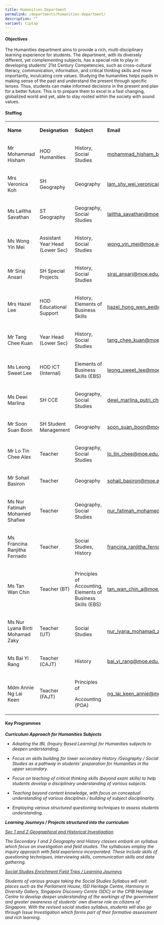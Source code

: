 ```yaml
---
title: Humanities Department
permalink: /departments/humanities-department/
description: ""
variant: tiptap
---
```

<h4>Objectives</h4>
<p>The Humanities department aims to provide a rich, multi-disciplinary learning
experience for students. The department, with its diversely different,
yet complementing subjects, has a special role to play in developing students’
21st Century Competencies, such as cross-cultural literacy, communication,
information, and critical thinking skills and more importantly, inculcating
core values. Studying the humanities helps pupils in making sense of the
past and understand the present through specific lenses. Thus, students
can make informed decisions in the present and plan for a better future.
This is to prepare them to excel in a fast changing, globalized world and
yet, able to stay rooted within the society with sound values.</p>
<h4>Staffing</h4>
<table style="minWidth: 100px">
<colgroup>
<col>
<col>
<col>
<col>
</colgroup>
<tbody>
<tr>
<td rowspan="1" colspan="1">
<p><strong>Name</strong>
</p>
</td>
<td rowspan="1" colspan="1">
<p><strong>Designation</strong>
</p>
</td>
<td rowspan="1" colspan="1">
<p><strong>Subject</strong>
</p>
</td>
<td rowspan="1" colspan="1">
<p><strong>Email</strong>
</p>
</td>
</tr>
<tr>
<td rowspan="1" colspan="1">
<p>Mr Mohammad Hisham</p>
</td>
<td rowspan="1" colspan="1">
<p>HOD Humanities</p>
</td>
<td rowspan="1" colspan="1">
<p>History, Social Studies</p>
</td>
<td rowspan="1" colspan="1">
<p><a href="mailto:mohammad_hisham_b_amat@moe.edu.sg" rel="noopener noreferrer nofollow" target="_blank">mohammad_hisham_b_amat@moe.edu.sg</a>
</p>
</td>
</tr>
<tr>
<td rowspan="1" colspan="1">
<p>Mrs Veronica Koh</p>
</td>
<td rowspan="1" colspan="1">
<p>SH Geography</p>
</td>
<td rowspan="1" colspan="1">
<p>Geography</p>
</td>
<td rowspan="1" colspan="1">
<p><a href="mailto:lam_shy_wei_veronica@moe.edu.sg" rel="noopener noreferrer nofollow" target="_blank">lam_shy_wei_veronica@moe.edu.sg</a>
</p>
</td>
</tr>
<tr>
<td rowspan="1" colspan="1">
<p>Ms Lailtha Savathan</p>
</td>
<td rowspan="1" colspan="1">
<p>ST Geography</p>
</td>
<td rowspan="1" colspan="1">
<p>Geography, Social Studies</p>
</td>
<td rowspan="1" colspan="1">
<p><a href="mailto:lailtha_savathan@moe.edu.sg" rel="noopener noreferrer nofollow" target="_blank">lailtha_savathan@moe.edu.sg</a>
</p>
</td>
</tr>
<tr>
<td rowspan="1" colspan="1">
<p>Ms Wong Yin Mei</p>
</td>
<td rowspan="1" colspan="1">
<p>Assistant Year Head (Lower Sec)</p>
</td>
<td rowspan="1" colspan="1">
<p>History, Social Studies</p>
</td>
<td rowspan="1" colspan="1">
<p><a href="mailto:wong_yin_mei@moe.edu.sg" rel="noopener noreferrer nofollow" target="_blank">wong_yin_mei@moe.edu.sg</a>
</p>
</td>
</tr>
<tr>
<td rowspan="1" colspan="1">
<p>Mr Siraj Ansari</p>
</td>
<td rowspan="1" colspan="1">
<p>SH Special Projects</p>
</td>
<td rowspan="1" colspan="1">
<p>History, Social Studies</p>
</td>
<td rowspan="1" colspan="1">
<p><a href="mailto:siraj_ansari@moe.edu.sg" rel="noopener noreferrer nofollow" target="_blank">siraj_ansari@moe.edu.sg</a>
</p>
</td>
</tr>
<tr>
<td rowspan="1" colspan="1">
<p>Mrs Hazel Lee</p>
</td>
<td rowspan="1" colspan="1">
<p>HOD Educational Support&nbsp;</p>
</td>
<td rowspan="1" colspan="1">
<p>History, Elements of Business Skills</p>
</td>
<td rowspan="1" colspan="1">
<p><a href="mailto:hazel_hong_wen_ee@moe.edu.sg" rel="noopener noreferrer nofollow" target="_blank">hazel_hong_wen_ee@moe.edu.sg</a>
</p>
</td>
</tr>
<tr>
<td rowspan="1" colspan="1">
<p>Mr Tang Chee Kuan</p>
</td>
<td rowspan="1" colspan="1">
<p>Year Head (Lower Sec)</p>
</td>
<td rowspan="1" colspan="1">
<p>History, Social Studies</p>
</td>
<td rowspan="1" colspan="1">
<p><a href="mailto:tang_chee_kuan@moe.edu.sg" rel="noopener noreferrer nofollow" target="_blank">tang_chee_kuan@moe.edu.sg</a>
</p>
</td>
</tr>
<tr>
<td rowspan="1" colspan="1">
<p>Ms Leong Sweet Lee</p>
</td>
<td rowspan="1" colspan="1">
<p>HOD ICT (Internal)</p>
</td>
<td rowspan="1" colspan="1">
<p>Elements of Business Skills (EBS)</p>
</td>
<td rowspan="1" colspan="1">
<p><a href="mailto:leong_sweet_lee@moe.edu.sg" rel="noopener noreferrer nofollow" target="_blank">leong_sweet_lee@moe.edu.sg</a>
</p>
</td>
</tr>
<tr>
<td rowspan="1" colspan="1">
<p>Ms Dewi Marlina</p>
</td>
<td rowspan="1" colspan="1">
<p>SH CCE</p>
</td>
<td rowspan="1" colspan="1">
<p>Geography, Social Studies</p>
</td>
<td rowspan="1" colspan="1">
<p><a href="mailto:dewi_marlina_putri_chumali@moe.edu.sg" rel="noopener noreferrer nofollow" target="_blank">dewi_marlina_putri_chumali@moe.edu.sg</a>
</p>
</td>
</tr>
<tr>
<td rowspan="1" colspan="1">
<p>Mr Soon Suan Boon</p>
</td>
<td rowspan="1" colspan="1">
<p>SH Student Management</p>
</td>
<td rowspan="1" colspan="1">
<p>Geography</p>
</td>
<td rowspan="1" colspan="1">
<p><a href="mailto:soon_suan_boon@moe.edu.sg" rel="noopener noreferrer nofollow" target="_blank">soon_suan_boon@moe.edu.sg</a>
</p>
</td>
</tr>
<tr>
<td rowspan="1" colspan="1">
<p>Mr Lo Tin Chee Alex</p>
</td>
<td rowspan="1" colspan="1">
<p>Teacher</p>
</td>
<td rowspan="1" colspan="1">
<p>Geography, Social Studies</p>
</td>
<td rowspan="1" colspan="1">
<p><a href="mailto:lo_tin_chee@moe.edu.sg" rel="noopener noreferrer nofollow" target="_blank">lo_tin_chee@moe.edu.sg</a>
</p>
</td>
</tr>
<tr>
<td rowspan="1" colspan="1">
<p>Mr Sohail Basiron</p>
</td>
<td rowspan="1" colspan="1">
<p>Teacher</p>
</td>
<td rowspan="1" colspan="1">
<p>Geography</p>
</td>
<td rowspan="1" colspan="1">
<p><a href="mailto:sohail_basiron@moe.edu.sg" rel="noopener noreferrer nofollow" target="_blank">sohail_basiron@moe.edu.sg</a>
</p>
</td>
</tr>
<tr>
<td rowspan="1" colspan="1">
<p>Ms Nur Fatimah Mohamed Shafiee</p>
</td>
<td rowspan="1" colspan="1">
<p>Teacher</p>
</td>
<td rowspan="1" colspan="1">
<p>Geography, Social Studies</p>
</td>
<td rowspan="1" colspan="1">
<p><a href="mailto:nur_fatimah_mohamed_shafiee@moe.edu.sg" rel="noopener noreferrer nofollow" target="_blank">nur_fatimah_mohamed_shafiee@moe.edu.sg</a>
</p>
</td>
</tr>
<tr>
<td rowspan="1" colspan="1">
<p>Ms Francina Ranjitha Fernado</p>
</td>
<td rowspan="1" colspan="1">
<p>Teacher</p>
</td>
<td rowspan="1" colspan="1">
<p>Social Studies, History</p>
</td>
<td rowspan="1" colspan="1">
<p><a href="https://www.dunearnsec.moe.edu.sg/departments/humanities-department/francina_ranjitha_fernando@moe.edu.sg" rel="noopener noreferrer nofollow" target="_blank">francina_ranjitha_fernando@moe.edu.sg</a>
</p>
</td>
</tr>
<tr>
<td rowspan="1" colspan="1">
<p>Ms Tan Wan Chin</p>
</td>
<td rowspan="1" colspan="1">
<p>Teacher (BT)</p>
</td>
<td rowspan="1" colspan="1">
<p>Principles of Accounting, Elements of Business Skills (EBS)</p>
</td>
<td rowspan="1" colspan="1">
<p><a href="tan_wanchin@moe.edu.sg" rel="noopener noreferrer nofollow" target="_blank">tan_wan_chin_a@moe.edu.sg</a>
</p>
</td>
</tr>
<tr>
<td rowspan="1" colspan="1">
<p>Ms Nur Lyana Binti Mohamad Zaky</p>
</td>
<td rowspan="1" colspan="1">
<p>Teacher (UT)</p>
</td>
<td rowspan="1" colspan="1">
<p>Social Studies</p>
</td>
<td rowspan="1" colspan="1">
<p><a href="nur_lyana_mohamad_zaky@moe.edu.sg" rel="noopener noreferrer nofollow" target="_blank">nur_lyana_mohamad_zaky@moe.edu.sg</a>
</p>
</td>
</tr>
<tr>
<td rowspan="1" colspan="1">
<p>Ms Bai Yi Rang</p>
</td>
<td rowspan="1" colspan="1">
<p>Teacher (CAJT)</p>
</td>
<td rowspan="1" colspan="1">
<p>History</p>
</td>
<td rowspan="1" colspan="1">
<p><a href="https://www.dunearnsec.moe.edu.sg/departments/humanities-department/bai_yi_rang@moe.edu.sg" rel="noopener noreferrer nofollow" target="_blank">bai_yi_rang@moe.edu.sg</a>
</p>
</td>
</tr>
<tr>
<td rowspan="1" colspan="1">
<p>Mdm Annie Ng Lai Keen</p>
</td>
<td rowspan="1" colspan="1">
<p>Teacher (FAJT)</p>
</td>
<td rowspan="1" colspan="1">
<p>Principles of</p>
<p>Accounting (POA)</p>
</td>
<td rowspan="1" colspan="1">
<p><a href="mailto:ng_lai_keen_annie@moe.edu.sg" rel="noopener noreferrer nofollow" target="_blank">ng_lai_keen_annie@moe.edu.sg</a>
</p>
</td>
</tr>
</tbody>
</table>
<h4>Key Programmes</h4>
<p><strong><em>Curriculum Approach for Humanities Subjects</em></strong>
</p>
<ul data-tight="true" class="tight">
<li>
<p><em>Adopting the IBL (Inquiry Based Learning) for Humanities subjects to deepen&nbsp;understanding.</em>
</p>
</li>
<li>
<p><em>Focus on skills building for lower secondary History /Geography / Social Studies as a pathway in students’ preparation for Humanities in the upper secondary.</em>
</p>
</li>
<li>
<p><em>Focus on teaching of critical thinking skills (beyond exam skills) to help students develop a disciplinary understanding of various subjects.</em>
</p>
</li>
<li>
<p><em>Teaching beyond content knowledge, with focus on conceptual understanding of various disciplines / building of subject disciplinarity.</em>
</p>
</li>
<li>
<p><em>Employing various structured questioning techniques to assess students understanding.</em>
</p>
</li>
</ul>
<p><strong><em>Learning Journeys / Projects structured into the curriculum</em></strong>
</p>
<p><em><u>Sec 1 and 2 Geographical and Historical Investigation</u></em>
</p>
<p><em>The Secondary 1 and 2 Geography and History classes embark on syllabus which focus on&nbsp;investigation and field studies. The syllabuses employ the inquiry approach with field&nbsp;experience incorporated. These include skills of questioning techniques, interviewing skills, communication skills and data gathering.</em>
</p>
<p><em><u>Social Studies Enrichment Field Trips / Learning Journeys</u></em>
</p>
<p><em>Students of various groups taking the Social Studies Syllabus will visit places such as the Parliament House, ISD Heritage Centre, Harmony in Diversity Gallery, Singapore Discovery Centre (SDC) or the CPIB Heritage Centre to develop deeper understanding of the workings of the government and greater awareness of students’ own diverse role as citizens of Singapore. With the revised social studies syllabus, students will also go through Issue Investigation which forms part of their formative assessment and rich learning.</em>
</p>